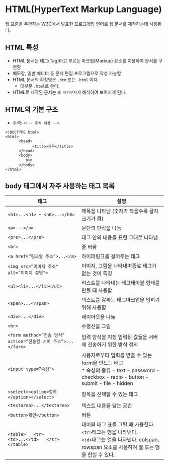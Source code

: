 # HTML(HyperText Markup Language)
웹 표준을 주관하는 W3C에서 발표한 프로그래밍 언어로 웹 문서를 제작하는데 사용된다.

## HTML 특성
- HTML 문서는 태그(Tag)라고 부르는 마크업(Markup) 요소를 이용하여 문서를 구현함  
- 메모장, 일반 에디터 등 문서 편집 프로그램으로 작성 가능함  
- HTML 문서의 확장명은 `.htm` 또는 `.html` 이다.  
  - 대부분 `.html`로 쓴다.  
- HTML로 제작된 문서는 `웹 브라우저`가 해석하여 보여지게 된다.  

## HTML의 기본 구조
- 주석: `<!-- 주석 내용 -->`

```
<!DOCTYPE html>
<html>
      <head>
            <title>제목</title>
      </head>
      <body>
         본문
      </body>
</html>
```

## body 태그에서 자주 사용하는 태그 목록
| 태그 | 설명  |
|---------------------------------------------------------------|----------------------------------------------------------------------------------------------------------------------------------------------------|
| `<h1>...<h1> ~ <h6>...</h6>`                                    | 제목을 나타냄  (숫자가 작을수록 글자 크기가 큼)   
| `<p>...</p>`                                                   | 문단의 단락을 나눔                                                                                                                                 |
| `<pre>...</pre>`                                                   | 태그 안의 내용을 표현 그대로 나타냄                                                                                                                                  |
| `<br>`                                                         | 줄 바꿈                                                                                                                                            |
| `<a href=”링크할 주소”>...</a>`                                 | 하이퍼링크를 걸어주는 태그                                                                                                                         |
| `<img src=”이미지 주소" alt=”이미지 설명">`                     | 이미지, 그림을 나타내며종료 태그가 없는 것이 특징                                                                                                  |
| `<ul><li>...</li></ul>`                                         | 리스트를 나타내는 태그테이블 형태를 만들 때 사용함                                                                                                 |
| `<span>...</span>`                                              | 텍스트를 감싸는 태그마크업을 입히기 위해 사용함                                                                                                    |
| `<div>...</div>`                                                | 레이아웃을 나눔                                                                                                                                    |
| `<hr>`                                                          | 수평선을 그림                                                                                                                                    |
| `<form method=”전송 방식” action=”전송할 서버 주소”>...</form>` | 입력 양식을 지정 입력된 값들을 서버에 전송하기 위한 방식 정의                                                                                      |
| `<input type=”속성”>`                                           | 사용자로부터 입력을 받을 수 있는 form을 만드는 태그<br>* 속성의 종류 - text - password - checkbox  - radio - button - submit - file - hidden                           |
| `<select><option>항목</option></select>`                                           | 항목을 선택할 수 있는 태그                      |
| `<textarea>...</textarea>`                                           | 텍스트 내용을 담는 공간 |
| `<button>확인</button>`                                           | 버튼                           |                    
| `<table>   <tr>       <td>...</td>   </tr> </table>`            | 테이블 태그 표를 그릴 때 사용한다. `<tr>`태그는 행을 나타낸다. <br> `<td>`태그는 열을 나타낸다. colspan, rowspan 요소를 사용하여 열 또는 행을 합칠 수 있다. |
